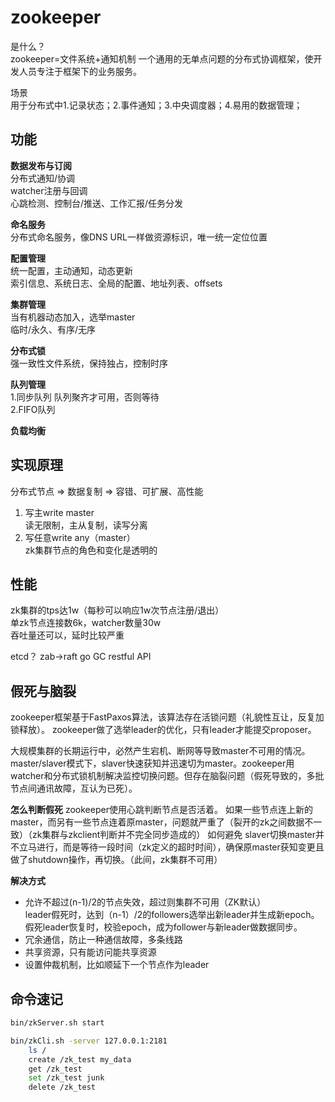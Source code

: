 # zookeeper
是什么？  
zookeeper=文件系统+通知机制
一个通用的无单点问题的分布式协调框架，使开发人员专注于框架下的业务服务。

场景  
用于分布式中1.记录状态；2.事件通知；3.中央调度器；4.易用的数据管理；

## 功能
**数据发布与订阅**   
分布式通知/协调  
watcher注册与回调  
心跳检测、控制台/推送、工作汇报/任务分发

**命名服务**  
分布式命名服务，像DNS URL一样做资源标识，唯一统一定位位置

**配置管理**  
统一配置，主动通知，动态更新  
索引信息、系统日志、全局的配置、地址列表、offsets

**集群管理**  
当有机器动态加入，选举master  
临时/永久、有序/无序

**分布式锁**  
强一致性文件系统，保持独占，控制时序

**队列管理**  
1.同步队列 队列聚齐才可用，否则等待  
2.FIFO队列

**负载均衡**

## 实现原理
分布式节点 => 数据复制 => 容错、可扩展、高性能
1. 写主write master  
读无限制，主从复制，读写分离
2. 写任意write any（master）  
zk集群节点的角色和变化是透明的

## 性能
zk集群的tps达1w（每秒可以响应1w次节点注册/退出）  
单zk节点连接数6k，watcher数量30w  
吞吐量还可以，延时比较严重

etcd？
zab->raft
go GC
restful API

## 假死与脑裂
zookeeper框架基于FastPaxos算法，该算法存在活锁问题（礼貌性互让，反复加锁释放）。
zookeeper做了选举leader的优化，只有leader才能提交proposer。

大规模集群的长期运行中，必然产生宕机、断网等导致master不可用的情况。master/slaver模式下，slaver快速获知并迅速切为master。zookeeper用watcher和分布式锁机制解决监控切换问题。但存在脑裂问题（假死导致的，多批节点间通讯故障，互认为已死）。

**怎么判断假死**
zookeeper使用心跳判断节点是否活着。
如果一些节点连上新的master，而另有一些节点连着原master，问题就严重了（裂开的zk之间数据不一致）（zk集群与zkclient判断并不完全同步造成的）
如何避免
slaver切换master并不立马进行，而是等待一段时间（zk定义的超时时间），确保原master获知变更且做了shutdown操作，再切换。（此间，zk集群不可用）

**解决方式**
+ 允许不超过(n-1)/2的节点失效，超过则集群不可用（ZK默认）  
leader假死时，达到（n-1）/2的followers选举出新leader并生成新epoch。假死leader恢复时，校验epoch，成为follower与新leader做数据同步。
+ 冗余通信，防止一种通信故障，多条线路
+ 共享资源，只有能访问能共享资源
+ 设置仲裁机制，比如顺延下一个节点作为leader

## 命令速记
```sh
bin/zkServer.sh start

bin/zkCli.sh -server 127.0.0.1:2181
	ls /
	create /zk_test my_data
	get /zk_test
	set /zk_test junk
	delete /zk_test
```